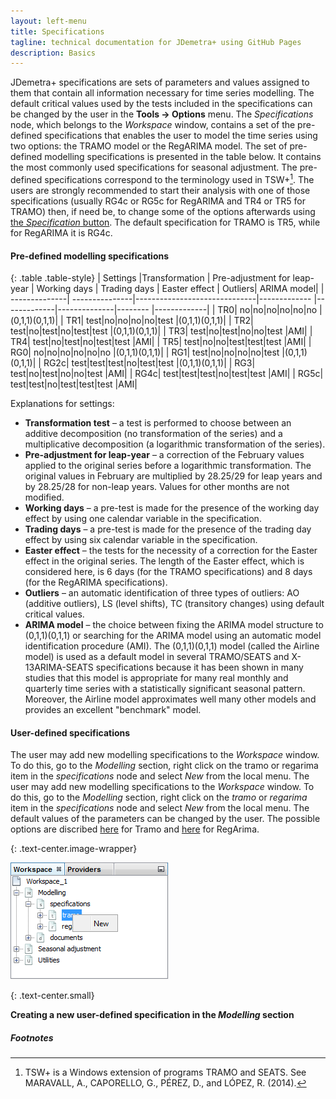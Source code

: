 ```yaml
---
layout: left-menu
title: Specifications
tagline: technical documentation for JDemetra+ using GitHub Pages
description: Basics
---
```

JDemetra+ specifications are sets of parameters and values assigned to 
them that contain all information necessary for time series modelling. 
The default critical values used by the tests included in the 
specifications can be changed by the user in the **Tools → Options** menu. The *Specifications* node, which belongs to the *Workspace* 
window, contains a set of the pre-defined specifications that enables 
the user to model the time series using two options: the TRAMO model or 
the RegARIMA model. The set of pre-defined modelling specifications is 
presented in the table below. It contains the most commonly used 
specifications for seasonal adjustment. The pre-defined specifications 
correspond to the terminology used in TSW+[^1]. The users are strongly 
recommended to start their analysis with one of those specifications 
(usually RG4c or RG5c for RegARIMA and TR4 or TR5 for TRAMO) then, if 
need be, to change some of the options afterwards using [the 
*Specification* button](../case-studies/modelling-advanced.html). 
The default specification for TRAMO is TR5, while for RegARIMA it is 
RG4c. 

#### Pre-defined modelling specifications

{: .table .table-style}
| Settings      |Transformation   | Pre-adjustment for leap-year | Working days | Trading days | Easter effect | Outliers| ARIMA model|
| --------------| ---------------|------------------------------|------------- |-------------|--------------|-------- |-------------|
| TR0| no|no|no|no|no|no |(0,1,1)(0,1,1)|
| TR1| test|no|no|no|no|test |(0,1,1)(0,1,1)|
| TR2| test|no|test|no|test|test |(0,1,1)(0,1,1)|
| TR3| test|no|test|no|no|test |AMI|
| TR4| test|no|test|no|test|test |AMI|
| TR5| test|no|no|test|test|test |AMI|
| RG0| no|no|no|no|no|no |(0,1,1)(0,1,1)|
| RG1| test|no|no|no|no|test |(0,1,1)(0,1,1)|
| RG2c| test|test|test|no|test|test |(0,1,1)(0,1,1)|
| RG3| test|no|test|no|no|test |AMI|
| RG4c| test|test|test|no|test|test |AMI|
| RG5c| test|test|no|test|test|test |AMI|

Explanations for settings:
* **Transformation test** – a test is performed to choose between an additive decomposition (no transformation of the series) and a multiplicative decomposition (a logarithmic transformation of the series).
* **Pre-adjustment for leap-year** – a correction of the February values applied to the original series before a logarithmic transformation. The original values in February are multiplied by 28.25/29 for leap years and by 28.25/28 for non-leap years. Values for other months are not modified. 
* **Working days** – a pre-test is made for the presence of the working day effect by using one calendar variable in the specification.
* **Trading days** – a pre-test is made for the presence of the trading day effect by using six calendar variable in the specification.
* **Easter effect** – the tests for the necessity of a correction for the Easter effect in the original series. The length of the Easter effect, which is considered here, is 6 days (for the TRAMO specifications) and 8 days (for the RegARIMA specifications). 
* **Outliers** – an automatic identification of three types of outliers:  AO (additive outliers), LS (level shifts), TC (transitory changes) using default critical values.
* **ARIMA model** – the choice between fixing the ARIMA model 
structure to (0,1,1)(0,1,1) or searching for the ARIMA model using an 
automatic model identification procedure (AMI). The (0,1,1)(0,1,1) model 
(called the Airline model) is used as a default model in several 
TRAMO/SEATS and X-13ARIMA-SEATS specifications because it has been shown 
in many studies that this model is appropriate for many real monthly and 
quarterly time series with a statistically significant seasonal pattern. 
Moreover, the Airline model approximates well many other models and 
provides an excellent "benchmark" model. 

#### User-defined specifications 

The user may add new modelling 
specifications to the *Workspace* window. To do this, go to the 
*Modelling* section, right click on the tramo or regarima item in the 
*specifications* node and select *New* from the local menu. 
The user may add new modelling specifications to the *Workspace* window.
To do this, go to the *Modelling* section, right click on the *tramo* or
*regarima* item in the *specifications* node and select *New* from the
local menu. The default values of the parameters can be changed by the user. 
The possible options are discribed [here](../reference-manual/modelling-spec-tramo.html) 
for Tramo and [here](../reference-manual/modelling-spec-arima.html) for RegArima.

{: .text-center.image-wrapper}

![Text](/assets/img/reference-manual/manual/image9_RMSB.png)

{: .text-center.small}

**Creating a new user-defined specification in the *Modelling* section**

##### Footnotes

[^1]: TSW+ is a Windows extension of programs TRAMO and SEATS. See MARAVALL, A., CAPORELLO, G., PÉREZ, D., and LÓPEZ, R. (2014).